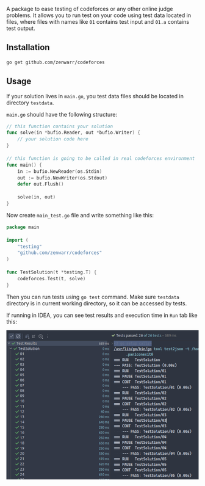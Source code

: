 A package to ease testing of codeforces or any other online judge problems.
It allows you to run test on your code using test data located in files, where files with names like `01` contains test input and `01.a` contains test output.

## Installation

```bash
go get github.com/zenwarr/codeforces
```

## Usage

If your solution lives in `main.go`, you test data files should be located in directory `testdata`.

`main.go` should have the following structure:

```go
// this function contains your solution
func solve(in *bufio.Reader, out *bufio.Writer) {
	// your solution code here
}

// this function is going to be called in real codeforces environment
func main() {
	in := bufio.NewReader(os.Stdin)
	out := bufio.NewWriter(os.Stdout)
	defer out.Flush()

	solve(in, out)
}
```

Now create `main_test.go` file and write something like this:

```go
package main

import (
    "testing"
    "github.com/zenwarr/codeforces"
)

func TestSolution(t *testing.T) {
    codeforces.Test(t, solve)
}
```

Then you can run tests using `go test` command.
Make sure `testdata` directory is in current working directory, so it can be accessed by tests.

If running in IDEA, you can see test results and execution time in `Run` tab like this:

![img.png](img/idea-test-output.png)
